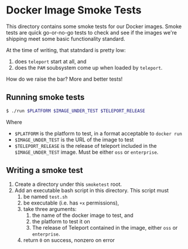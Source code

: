 # Docker Image Smoke Tests

This directory contains some smoke tests for our Docker images. Smoke tests are 
quick go-or-no-go tests to check and see if the images we're shipping meet some 
basic functionality standard.

At the time of writing, that statndard is pretty low:
 1. does `teleport` start at all, and
 2. does the `PAM` soubsystem come up when loaded by `teleport`. 

How do we raise the bar? More and better tests!

## Running smoke tests

```bash
$ ./run $PLATFORM $IMAGE_UNDER_TEST $TELEPORT_RELEASE
```
Where
 * `$PLATFORM` is the platform to test, in a format acceptable to `docker run`
 * `$IMAGE_UNDER_TEST` is the URL of the image to test
 * `$TELEPORT_RELEASE` is the release of teleport included in the
   `$IMAGE_UNDER_TEST` image. Must be either `oss` or `enterprise`.

## Writing a smoke test

1. Create a directory under this `smoketest` root.
2. Add an executable bash script in this directory. This script must
    1. be named `test.sh`
    2. be executable (i.e. has `+x` permissions),
    3. take three arguments: 
       1. the name of the docker image to test, and
       2. the platform to test it on
       3. The release of Teleport contained in the image, either `oss` or `enterprise`.
    4. return `0` on success, nonzero on error


